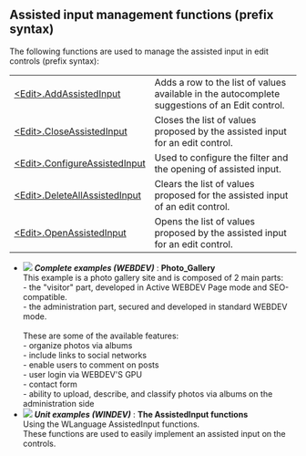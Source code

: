 
## Assisted input management functions (prefix syntax)
			

<a name="NOTE1"></a>
<a name="NOTE1_1"></a>


The following functions are used to manage the assisted input in edit controls (prefix syntax):



|   |   |
| --- | --- |
| [&lt;Edit&gt;.AddAssistedInput](../WDLang1/1000023671.md) | Adds a row to the list of values available in the autocomplete suggestions of an Edit control. |
| [&lt;Edit&gt;.CloseAssistedInput](../WDLang1/1000023946.md) | Closes the list of values proposed by the assisted input for an edit control. |
| [&lt;Edit&gt;.ConfigureAssistedInput](../WDLang1/1000024064.md) | Used to configure the filter and the opening of assisted input. |
| [&lt;Edit&gt;.DeleteAllAssistedInput](../WDLang1/1000024065.md) | Clears the list of values proposed for the assisted input of an edit control. |
| [&lt;Edit&gt;.OpenAssistedInput](../WDLang1/1000024063.md) | Opens the list of values proposed by the assisted input for an edit control. |





- ![](https://doc.pcsoft.fr/en-US/images/image.awp?langid=3&name=Photo_Gallery.gif) ***Complete examples (WEBDEV)*** : **Photo_Gallery** <br>This example is a photo gallery site and is composed of 2 main parts: <br>- the "visitor" part, developed in Active WEBDEV Page mode and SEO-compatible.<br>- the administration part, secured and developed in standard WEBDEV mode.   <br>  <br>These are some of the available features: <br>- organize photos via albums<br>- include links to social networks<br>- enable users to comment on posts<br>- user login via WEBDEV'S GPU<br>- contact form<br>- ability to upload, describe, and classify photos via albums on the administration side
- ![](https://doc.pcsoft.fr/en-US/images/image.awp?langid=3&name=TheAssistedInputfunctions.gif) ***Unit examples (WINDEV)*** : **The AssistedInput functions** <br>Using the WLanguage AssistedInput functions.<br>These functions are used to easily implement an assisted input on the controls.




